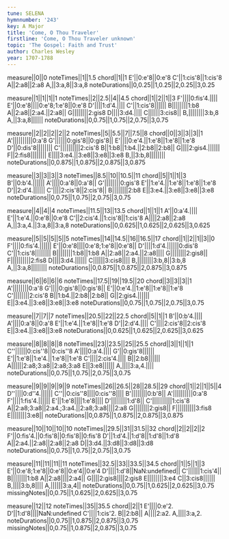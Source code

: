 ```yaml
---
tune: SELENA
hymnnumber: '243'
key: A Major
title: 'Come, O Thou Traveler'
firstline: 'Come, O Thou Traveler unknown'
topic: 'The Gospel: Faith and Trust'
author: Charles Wesley
year: 1707-1788
---
```

measure||0||0
noteTimes||1||1.5
chord||1||1
E'||0:e'8||0:e'8
C'||1:cis'8||1:cis'8
A||2:a8||2:a8
A,||3:a,8||3:a,8
noteDurations||0,0.25||1,0.25||2,0.25||3,0.25

measure||1||1||1||1
noteTimes||2||2.5||4||4.5
chord||1||2||1||3
F'||||0:fis'4.||||
E'||0:e'8||||0:e'8;1:e'8||0:e'8
D'||||1:d'4.||||
C'||1:cis'8||||||
B||||||||1:b8
A||2:a8||2:a4.||2:a8||
G||||||||2:gis8
D||||3:d4.||||
C||||||3:cis8||
B,||||||||3:b,8
A,||3:a,8||||||
noteDurations||0,0.75||1,0.75||2,0.75||3,0.75

measure||2||2||2||2||2
noteTimes||5||5.5||7||7.5||8
chord||0||3||3||3||1
A'||||||||||0:a'8
G'||||||0:gis'8||0:gis'8||
E'||||0:e'4.||1:e'8||1:e'8||1:e'8
D'||0:dis'8||||||||
C'||||||||||2:cis'8
B||1:b8||1:b4.||2:b8||2:b8||
G||||2:gis4.||||||
F||2:fis8||||||||
E||||3:e4.||3:e8||3:e8||3:e8
B,||3:b,8||||||||
noteDurations||0,0.875||1,0.875||2,0.875||3,0.875

measure||3||3||3||3
noteTimes||8.5||10||10.5||11
chord||5||1||1||3
B'||0:b'4.||||||
A'||||0:a'8||0:a'8||
G'||||||||0:gis'8
E'||1:e'4.||1:e'8||1:e'8||1:e'8
D'||2:d'4.||||||
C'||||2:cis'8||2:cis'8||
B||||||||2:b8
E||3:e4.||3:e8||3:e8||3:e8
noteDurations||0,0.75||1,0.75||2,0.75||3,0.75

measure||4||4||4
noteTimes||11.5||13||13.5
chord||1||1||1
A'||0:a'4.||||
E'||1:e'4.||0:e'8||0:e'8
C'||2:cis'4.||1:cis'8||1:cis'8
A||||2:a8||2:a8
A,||3:a,4.||3:a,8||3:a,8
noteDurations||0,0.625||1,0.625||2,0.625||3,0.625

measure||5||5||5||5||5
noteTimes||14||14.5||16||16.5||17
chord||1||2||1||3||0
F'||||0:fis'4.||||||
E'||0:e'8||||0:e'8;1:e'8||0:e'8||
D'||||1:d'4.||||||0:dis'8
C'||1:cis'8||||||||
B||||||||1:b8||1:b8
A||2:a8||2:a4.||2:a8||||
G||||||||2:gis8||
F||||||||||2:fis8
D||||3:d4.||||||
C||||||3:cis8||||
B,||||||||3:b,8||3:b,8
A,||3:a,8||||||||
noteDurations||0,0.875||1,0.875||2,0.875||3,0.875

measure||6||6||6||6
noteTimes||17.5||19||19.5||20
chord||3||3||3||1
A'||||||||0:a'8
G'||||0:gis'8||0:gis'8||
E'||0:e'4.||1:e'8||1:e'8||1:e'8
C'||||||||2:cis'8
B||1:b4.||2:b8||2:b8||
G||2:gis4.||||||
E||3:e4.||3:e8||3:e8||3:e8
noteDurations||0,0.75||1,0.75||2,0.75||3,0.75

measure||7||7||7
noteTimes||20.5||22||22.5
chord||5||1||1
B'||0:b'4.||||
A'||||0:a'8||0:a'8
E'||1:e'4.||1:e'8||1:e'8
D'||2:d'4.||||
C'||||2:cis'8||2:cis'8
E||3:e4.||3:e8||3:e8
noteDurations||0,0.625||1,0.625||2,0.625||3,0.625

measure||8||8||8||8
noteTimes||23||23.5||25||25.5
chord||3||1||1||1
C''||||||0:cis''8||0:cis''8
A'||||0:a'4.||||
G'||0:gis'8||||||
E'||1:e'8||1:e'4.||1:e'8||1:e'8
C'||||2:cis'4.||||
B||2:b8||||||
A||||||2:a8;3:a8||2:a8;3:a8
E||3:e8||||||
A,||||3:a,4.||||
noteDurations||0,0.75||1,0.75||2,0.75||3,0.75

measure||9||9||9||9||9
noteTimes||26||26.5||28||28.5||29
chord||1||2||1||5||4
D''||||0:d''4.||||||
C''||0:cis''8||||0:cis''8||||
B'||||||||0:b'8||
A'||||||||||0:a'8
F'||||1:fis'4.||||||
E'||1:e'8||||1:e'8||||
D'||||||||1:d'8||
C'||||||||||1:cis'8
A||2:a8;3:a8||2:a4.;3:a4.||2:a8;3:a8||||2:a8
G||||||||2:gis8||
F||||||||||3:fis8
E||||||||3:e8||
noteDurations||0,0.875||1,0.875||2,0.875||3,0.875

measure||10||10||10||10
noteTimes||29.5||31||31.5||32
chord||2||2||2||2
F'||0:fis'4.||0:fis'8||0:fis'8||0:fis'8
D'||1:d'4.||1:d'8||1:d'8||1:d'8
A||2:a4.||2:a8||2:a8||2:a8
D||3:d4.||3:d8||3:d8||3:d8
noteDurations||0,0.75||1,0.75||2,0.75||3,0.75

measure||11||11||11||11
noteTimes||32.5||33||33.5||34.5
chord||1||5||1||3
E'||0:e'8;1:e'8||0:e'8||0:e'4||0:e'4
D'||||1:d'8||NaN:undefined||
C'||||||1:cis'4||
B||||||||1:b8
A||2:a8||||2:a4||
G||||2:gis8||||2:gis8
E||||||||3:e4
C||3:cis8||||||
B,||||3:b,8||||
A,||||||3:a,4||
noteDurations||0,0.75||1,0.625||2,0.625||3,0.75
missingNotes||0,0.75||1,0.625||2,0.625||3,0.75

measure||12||12
noteTimes||35||35.5
chord||2||1
E'||||0:e'2.
D'||1:d'8||||NaN:undefined
C'||||1:cis'2.
B||2:b8||
A||||2:a2.
A,||||3:a,2.
noteDurations||0,0.75||1,0.875||2,0.875||3,0.75
missingNotes||0,0.75||1,0.875||2,0.875||3,0.75

